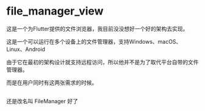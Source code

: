 # file_manager_view

这是一个为Flutter提供的文件浏览器，我目前没没想好一个好的架构去实现。

这是一个可以运行在多个设备上的文件管理器，支持Windows、macOS、Linux、Android

由于它在最初的架构设计就支持远程访问，所以他并不是为了取代平台自带的文件管理器。

而是在用户同时有这两张需求的时候。


## 
还是改名叫 FileManager 好了